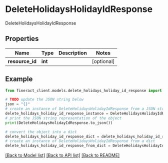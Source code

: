 # DeleteHolidaysHolidayIdResponse

DeleteHolidaysHolidayIdResponse

## Properties

Name | Type | Description | Notes
------------ | ------------- | ------------- | -------------
**resource_id** | **int** |  | [optional] 

## Example

```python
from fineract_client.models.delete_holidays_holiday_id_response import DeleteHolidaysHolidayIdResponse

# TODO update the JSON string below
json = "{}"
# create an instance of DeleteHolidaysHolidayIdResponse from a JSON string
delete_holidays_holiday_id_response_instance = DeleteHolidaysHolidayIdResponse.from_json(json)
# print the JSON string representation of the object
print(DeleteHolidaysHolidayIdResponse.to_json())

# convert the object into a dict
delete_holidays_holiday_id_response_dict = delete_holidays_holiday_id_response_instance.to_dict()
# create an instance of DeleteHolidaysHolidayIdResponse from a dict
delete_holidays_holiday_id_response_from_dict = DeleteHolidaysHolidayIdResponse.from_dict(delete_holidays_holiday_id_response_dict)
```
[[Back to Model list]](../README.md#documentation-for-models) [[Back to API list]](../README.md#documentation-for-api-endpoints) [[Back to README]](../README.md)


